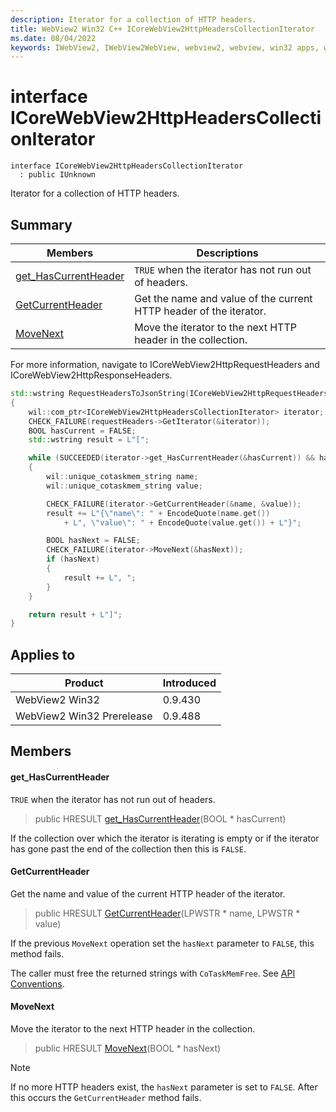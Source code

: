 ```yaml
---
description: Iterator for a collection of HTTP headers.
title: WebView2 Win32 C++ ICoreWebView2HttpHeadersCollectionIterator
ms.date: 08/04/2022
keywords: IWebView2, IWebView2WebView, webview2, webview, win32 apps, win32, edge, ICoreWebView2, ICoreWebView2Controller, browser control, edge html, ICoreWebView2HttpHeadersCollectionIterator
---
```


# interface ICoreWebView2HttpHeadersCollectionIterator

```
interface ICoreWebView2HttpHeadersCollectionIterator
  : public IUnknown
```

Iterator for a collection of HTTP headers.

## Summary

 Members                        | Descriptions
--------------------------------|---------------------------------------------
[get_HasCurrentHeader](#get_hascurrentheader) | `TRUE` when the iterator has not run out of headers.
[GetCurrentHeader](#getcurrentheader) | Get the name and value of the current HTTP header of the iterator.
[MoveNext](#movenext) | Move the iterator to the next HTTP header in the collection.

For more information, navigate to ICoreWebView2HttpRequestHeaders and ICoreWebView2HttpResponseHeaders.

```cpp
std::wstring RequestHeadersToJsonString(ICoreWebView2HttpRequestHeaders* requestHeaders)
{
    wil::com_ptr<ICoreWebView2HttpHeadersCollectionIterator> iterator;
    CHECK_FAILURE(requestHeaders->GetIterator(&iterator));
    BOOL hasCurrent = FALSE;
    std::wstring result = L"[";

    while (SUCCEEDED(iterator->get_HasCurrentHeader(&hasCurrent)) && hasCurrent)
    {
        wil::unique_cotaskmem_string name;
        wil::unique_cotaskmem_string value;

        CHECK_FAILURE(iterator->GetCurrentHeader(&name, &value));
        result += L"{\"name\": " + EncodeQuote(name.get())
            + L", \"value\": " + EncodeQuote(value.get()) + L"}";

        BOOL hasNext = FALSE;
        CHECK_FAILURE(iterator->MoveNext(&hasNext));
        if (hasNext)
        {
            result += L", ";
        }
    }

    return result + L"]";
}
```

## Applies to

Product                         | Introduced
--------------------------------|---------------------------------------------
WebView2 Win32            |    0.9.430
WebView2 Win32 Prerelease |    0.9.488

## Members

#### get_HasCurrentHeader

`TRUE` when the iterator has not run out of headers.

> public HRESULT [get_HasCurrentHeader](#get_hascurrentheader)(BOOL * hasCurrent)

If the collection over which the iterator is iterating is empty or if the iterator has gone past the end of the collection then this is `FALSE`.

#### GetCurrentHeader

Get the name and value of the current HTTP header of the iterator.

> public HRESULT [GetCurrentHeader](#getcurrentheader)(LPWSTR * name, LPWSTR * value)

If the previous `MoveNext` operation set the `hasNext` parameter to `FALSE`, this method fails.

The caller must free the returned strings with `CoTaskMemFree`. See [API Conventions](/microsoft-edge/webview2/concepts/win32-api-conventions#strings).

#### MoveNext

Move the iterator to the next HTTP header in the collection.

> public HRESULT [MoveNext](#movenext)(BOOL * hasNext)

> [!NOTE]
 > If no more HTTP headers exist, the `hasNext` parameter is set to `FALSE`. After this occurs the `GetCurrentHeader` method fails.

